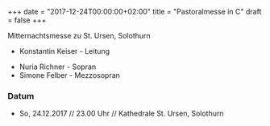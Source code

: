 ﻿+++
date = "2017-12-24T00:00:00+02:00"
title = "Pastoralmesse in C"
draft = false
+++

Mitternachtsmesse zu St. Ursen, Solothurn

* Konstantin Keiser - Leitung

<!-- Separiert die beiden Listen -->

* Nuria Richner - Sopran
* Simone Felber - Mezzosopran


### Datum

* So, 24.12.2017 // 23.00 Uhr // Kathedrale St. Ursen, Solothurn

